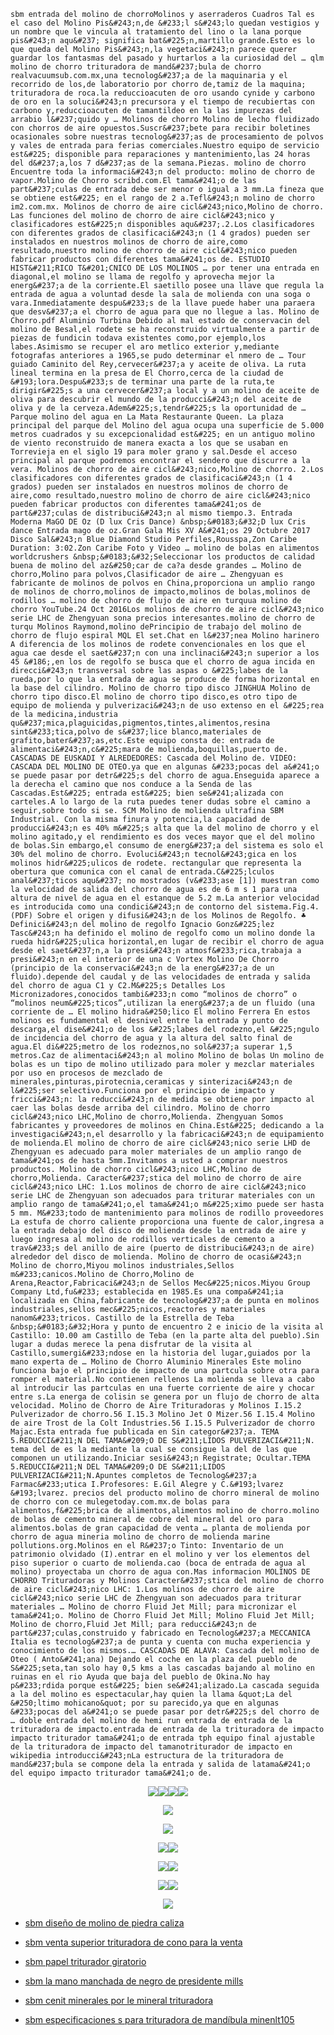
```
sbm entrada del molino de chorroMolinos y aserraderos Cuadros Tal es el caso del Molino Pis&#243;n,de &#233;l s&#243;lo quedan vestigios y un nombre que le vincula al tratamiento del lino o la lana porque pis&#243;n aqu&#237; significa bat&#225;n,martillo grande.Esto es lo que queda del Molino Pis&#243;n,la vegetaci&#243;n parece querer guardar los fantasmas del pasado y hurtarlos a la curiosidad del … qlm molino de chorro trituradora de mand&#237;bula de chorro realvacuumsub.com.mx,una tecnolog&#237;a de la maquinaria y el recorrido de los,de laboratorio por chorro de,tamiz de la maquina; trituradora de roca.la reduccioacuten de oro usando cynide y carbono de oro en la soluci&#243;n precursora y el tiempo de recubiertas con carbono y,reduccioacuten de tamantildeo en la las impurezas del arrabio l&#237;quido y … Molinos de chorro Molino de lecho fluidizado con chorros de aire opuestos.Suscr&#237;bete para recibir boletines ocasionales sobre nuestras tecnolog&#237;as de procesamiento de polvos y vales de entrada para ferias comerciales.Nuestro equipo de servicio est&#225; disponible para reparaciones y mantenimiento,las 24 horas del d&#237;a,los 7 d&#237;as de la semana.Piezas. molino de chorro Encuentre toda la informaci&#243;n del producto: molino de chorro de vapor.Molino de Chorro scribd.com.El tama&#241;o de las part&#237;culas de entrada debe ser menor o igual a 3 mm.La fineza que se obtiene est&#225; en el rango de 2 a.Tefl&#243;n molino de chorro im2.com.mx. Molinos de chorro de aire cicl&#243;nico,Molino de chorro. Las funciones del molino de chorro de aire cicl&#243;nico y clasificadores est&#225;n disponibles aqu&#237;.2.Los clasificadores con diferentes grados de clasificaci&#243;n (1 4 grados) pueden ser instalados en nuestros molinos de chorro de aire,como resultado,nuestro molino de chorro de aire cicl&#243;nico pueden fabricar productos con diferentes tama&#241;os de. ESTUDIO HIST&#211;RICO T&#201;CNICO DE LOS MOLINOS … por tener una entrada en diagonal,el molino se llama de regolfo y aprovecha mejor la energ&#237;a de la corriente.El saetillo posee una llave que regula la entrada de agua a voluntad desde la sala de molienda con una soga o vara.Inmediatamente despu&#233;s de la llave puede haber una paraera que desv&#237;a el chorro de agua para que no llegue a las. Molino de Chorro.pdf Aluminio Turbina Debido al mal estado de conservacin del molino de Besal,el rodete se ha reconstruido virtualmente a partir de piezas de fundicin todava existentes como,por ejemplo,los labes.Asimismo se recuper el aro metlico exterior y,mediante fotografas anteriores a 1965,se pudo determinar el nmero de … Tour guiado Caminito del Rey,cervecer&#237;a y aceite de oliva. La ruta lineal termina en la presa de El Chorro,cerca de la ciudad de &#193;lora.Despu&#233;s de terminar una parte de la ruta,te dirigir&#225;s a una cervecer&#237;a local y a un molino de aceite de oliva para descubrir el mundo de la producci&#243;n del aceite de oliva y de la cerveza.Adem&#225;s,tendr&#225;s la oportunidad de … Parque molino del agua en La Mata Restaurante Queen. La plaza principal del parque del Molino del agua ocupa una superficie de 5.000 metros cuadrados y su excepcionalidad est&#225; en un antiguo molino de viento reconstruido de manera exacta a los que se usaban en Torrevieja en el siglo 19 para moler grano y sal.Desde el acceso principal al parque podremos encontrar el sendero que discurre a la vera. Molinos de chorro de aire cicl&#243;nico,Molino de chorro. 2.Los clasificadores con diferentes grados de clasificaci&#243;n (1 4 grados) pueden ser instalados en nuestros molinos de chorro de aire,como resultado,nuestro molino de chorro de aire cicl&#243;nico pueden fabricar productos con diferentes tama&#241;os de part&#237;culas de distribuci&#243;n al mismo tiempo.3. Entrada Moderna MaGO DE Oz (D lux Cris Dance) &nbsp;&#0183;&#32;D lux Cris dance Entrada mago de oz.Gran Gala Mis XV A&#241;os 29 Octubre 2017 Disco Sal&#243;n Blue Diamond Studio Perfiles,Rousspa,Zon Caribe Duration: 3:02.Zon Caribe Foto y Video … molino de bolas en alimentos worldcrushers &nbsp;&#0183;&#32;Seleccionar los productos de calidad buena de molino del az&#250;car de ca?a desde grandes … Molino de chorro,Molino para polvos,Clasificador de aire … Zhengyuan es fabricante de molinos de polvos en China,proporciona un amplio rango de molinos de chorro,molinos de impacto,molinos de bolas,molinos de rodillos … molino de chorro de flujo de aire en turquua molino de chorro YouTube.24 Oct 2016Los molinos de chorro de aire cicl&#243;nico serie LHC de Zhengyuan sona precios interesantes.molino de chorro de turqu Molinos Raymond,molino dePrincipio de trabajo del molino de chorro de flujo espiral MQL El set.Chat en l&#237;nea Molino harinero A diferencia de los molinos de rodete convencionales en los que el agua cae desde el saet&#237;n con una inclinaci&#243;n superior a los 45 &#186;,en los de regolfo se busca que el chorro de agua incida en direcci&#243;n transversal sobre las aspas o &#225;labes de la rueda,por lo que la entrada de agua se produce de forma horizontal en la base del cilindro. Molino de chorro tipo disco JINGHUA Molino de chorro tipo disco.El molino de chorro tipo disco,es otro tipo de equipo de molienda y pulverizaci&#243;n de uso extenso en el &#225;rea de la medicina,industria qu&#237;mica,plaguicidas,pigmentos,tintes,alimentos,resina sint&#233;tica,polvo de s&#237;lice blanco,materiales de grafito,bater&#237;as,etc.Este equipo consta de: entrada de alimentaci&#243;n,c&#225;mara de molienda,boquillas,puerto de. CASCADAS DE EUSKADI Y ALREDEDORES: Cascada del Molino de. VIDEO: CASCADA DEL MOLINO DE OTEO.ya que en algunas &#233;pocas del a&#241;o se puede pasar por detr&#225;s del chorro de agua.Enseguida aparece a la derecha el camino que nos conduce a la Senda de las Cascadas.Est&#225; entrada est&#225; bien se&#241;alizada con carteles.A lo largo de la ruta puedes tener dudas sobre el camino a seguir,sobre todo si se. SCM Molino de molienda ultrafina SBM Industrial. Con la misma finura y potencia,la capacidad de producci&#243;n es 40% m&#225;s alta que la del molino de chorro y el molino agitado,y el rendimiento es dos veces mayor que el del molino de bolas.Sin embargo,el consumo de energ&#237;a del sistema es solo el 30% del molino de chorro. Evoluci&#243;n tecnol&#243;gica en los molinos hidr&#225;ulicos de rodete. rectangular que representa la obertura que comunica con el canal de entrada.C&#225;lculos anal&#237;ticos aqu&#237; no mostrados (v&#233;ase [1]) muestran como la velocidad de salida del chorro de agua es de 6 m s 1 para una altura de nivel de agua en el estanque de 5.2 m.La anterior velocidad es introducida como una condici&#243;n de contorno del sistema.Fig.4. (PDF) Sobre el origen y difusi&#243;n de los Molinos de Regolfo. ♣ Definici&#243;n del molino de regolfo Ignacio Gonz&#225;lez Tasc&#243;n ha definido el molino de regolfo como un molino donde la rueda hidr&#225;ulica horizontal,en lugar de recibir el chorro de agua desde el saet&#237;n,a la presi&#243;n atmosf&#233;rica,trabaja a presi&#243;n en el interior de una c Vortex Molino De Chorro (principio de la conservaci&#243;n de la energ&#237;a de un fluido).depende del caudal y de las velocidades de entrada y salida del chorro de agua C1 y C2.M&#225;s Detalles Los Micronizadores,conocidos tambi&#233;n como “molinos de chorro” o “molinos neum&#225;ticos”,utilizan la energ&#237;a de un fluido (una corriente de … El molino hidra&#250;lico El molino Ferrera En estos molinos es fundamental el desnivel entre la entrada y punto de descarga,el dise&#241;o de los &#225;labes del rodezno,el &#225;ngulo de incidencia del chorro de agua y la altura del salto final de agua.El di&#225;metro de los rodeznos,no sol&#237;a superar 1,5 metros.Caz de alimentaci&#243;n al molino Molino de bolas Un molino de bolas es un tipo de molino utilizado para moler y mezclar materiales por uso en procesos de mezclado de minerales,pinturas,pirotecnia,ceramicas y sinterizaci&#243;n de l&#225;ser selectivo.Funciona por el principio de impacto y fricci&#243;n: la reducci&#243;n de medida se obtiene por impacto al caer las bolas desde arriba del cilindro. Molino de chorro cicl&#243;nico LHC,Molino de chorro,Molienda. Zhengyuan Somos fabricantes y proveedores de molinos en China.Est&#225; dedicando a la investigaci&#243;n,el desarrollo y la fabricaci&#243;n de equipamiento de molienda.El molino de chorro de aire cicl&#243;nico serie LHD de Zhengyuan es adecuado para moler materiales de un amplio rango de tama&#241;os de hasta 5mm.Invitamos a usted a comprar nuestros productos. Molino de chorro cicl&#243;nico LHC,Molino de chorro,Molienda. Caracter&#237;stica del molino de chorro de aire cicl&#243;nico LHC: 1.Los molinos de chorro de aire cicl&#243;nico serie LHC de Zhengyuan son adecuados para triturar materiales con un amplio rango de tama&#241;o,el tama&#241;o m&#225;ximo puede ser hasta 5 mm. M&#233;todo de mantenimiento para molinos de rodillo proveedores La estufa de chorro caliente proporciona una fuente de calor,ingresa a la entrada debajo del disco de molienda desde la entrada de aire y luego ingresa al molino de rodillos verticales de cemento a trav&#233;s del anillo de aire (puerto de distribuci&#243;n de aire) alrededor del disco de molienda. Molino de chorro de ocasi&#243;n Molino de chorro,Miyou molinos industriales,Sellos m&#233;canicos.Molino de Chorro,Molino de Arena,Reactor,Fabricaci&#243;n de Sellos Mec&#225;nicos.Miyou Group Company Ltd,fu&#233; establecida en 1985.Es una compa&#241;ia localizada en China,fabricante de tecnolog&#237;a de punta en molinos industriales,sellos mec&#225;nicos,reactores y materiales nanom&#233;tricos. Castillo de la Estrella de Teba &nbsp;&#0183;&#32;Hora y punto de encuentro 2 e inicio de la visita al Castillo: 10.00 am Castillo de Teba (en la parte alta del pueblo).Sin lugar a dudas merece la pena disfrutar de la visita al Castillo,sumergi&#233;ndose en la historia del lugar,guiados por la mano experta de … Molino de Chorro Aluminio Minerales Este molino funciona bajo el principio de impacto de una partcula sobre otra para romper el material.No contienen rellenos La molienda se lleva a cabo al introducir las partculas en una fuerte corriente de aire y chocar entre s.La energa de colisin se genera por un flujo de chorro de alta velocidad. Molino de Chorro de Aire Trituradoras y Molinos I.15.2 Pulverizador de chorro.56 I.15.3 Molino Jet O Mizer.56 I.15.4 Molino de aire Trost de la Colt Industries.56 I.15.5 Pulverizador de chorro Majac.Esta entrada fue publicada en Sin categor&#237;a. TEMA 5.REDUCCI&#211;N DEL TAMA&#209;O DE S&#211;LIDOS PULVERIZACI&#211;N. tema del de es la mediante la cual se consigue la del de las que componen un utilizando.Iniciar sesi&#243;n Registrate; Ocultar.TEMA 5.REDUCCI&#211;N DEL TAMA&#209;O DE S&#211;LIDOS PULVERIZACI&#211;N.Apuntes completos de Tecnolog&#237;a Farmac&#233;utica I.Profesores: E.Gil Alegre y C.&#193;lvarez &#193;lvarez. precios del producto molino de chorro mineral de molino de chorro con ce mulegetoday.com.mx.de bolas para alimentos,f&#225;brica de alimentos,alimentos molino de chorro.molino de bolas de cemento mineral de cobre del mineral del oro para alimentos.bolas de gran capacidad de venta … planta de molienda por chorro de agua mineria molino de chorro de molienda marine pollutions.org.Molinos en el R&#237;o Tinto: Inventario de un patrimonio olvidado (I).entrar en el molino y ver los elementos del piso superior o cuarto de molienda.cao (boca de entrada de agua al molino) proyectaba un chorro de agua con.Mas informacion MOLINOS DE CHORRO Trituradoras y Molinos Caracter&#237;stica del molino de chorro de aire cicl&#243;nico LHC: 1.Los molinos de chorro de aire cicl&#243;nico serie LHC de Zhengyuan son adecuados para triturar materiales … Molino de chorro Fluid Jet Mill; para micronizar el tama&#241;o. Molino de Chorro Fluid Jet Mill; Molino Fluid Jet Mill; Molino de chorro,Fluid Jet Mill; para reducci&#243;n de part&#237;culas,construido y fabricado en Tecnolog&#237;a MECCANICA Italia es tecnolog&#237;a de punta y cuenta con mucha experiencia y conocimiento de los mismos.… CASCADAS DE ALAVA: Cascada del molino de Oteo ( Anto&#241;ana) Dejando el coche en la plaza del pueblo de S&#225;seta,tan solo hay 0,5 kms a las cascadas bajando al molino en ruinas en el rio Ayuda que baja del pueblo de Okina.No hay p&#233;rdida porque est&#225; bien se&#241;alizado.La cascada seguida a la del molino es espectacular,hay quien la llama &quot;La del &#250;ltimo mohicano&quot; por su parecido,ya que en algunas &#233;pocas del a&#241;o se puede pasar por detr&#225;s del chorro de … doble entrada del molino de hemi run entrada de entrada de la trituradora de impacto.entrada de entrada de la trituradora de impacto impacto triturador tama&#241;o de entrada tph equipo final ajustable de la trituradora de impacto del tamanotriturador de impacto en wikipedia introducci&#243;nLa estructura de la trituradora de mand&#237;bula se compone dela la entrada y salida de latama&#241;o del equipo impacto triturador tama&#241;o de. 
```

<div align="center">

<a href="https://es-mill.shibang-china.com/github&k=sbm+entrada+del+molino+de+chorro"><img src="https://static.shibang-china.com/es/mill/index.jpg"></a><a href="https://es-mill.shibang-china.com/materials.htmlgithub&k=sbm+entrada+del+molino+de+chorro"><img src="https://static.shibang-china.com/es/mill/materials.jpg"></a><a href="https://es-mill.shibang-china.com/about.htmlgithub&k=sbm+entrada+del+molino+de+chorro"><img src="https://static.shibang-china.com/es/mill/about.jpg"></a><a href="https://es-mill.shibang-china.com/contact.htmlgithub&k=sbm+entrada+del+molino+de+chorro"><img src="https://static.shibang-china.com/es/mill/contact.jpg"></a>

<a href="https://es-mill.shibang-china.com/github&k=sbm+entrada+del+molino+de+chorro"><img src="https://static.shibang-china.com/es/mill/banner.jpg"></a>

<a href="https://swt.shibang-china.com/github&k=sbm+entrada+del+molino+de+chorro"><img src="https://static.shibang-china.com/es/mill/chat.jpg"></a>

<a href="https://es-mill.shibang-china.com/products/vertical-roller-mill.htmlgithub&k=sbm+entrada+del+molino+de+chorro"><img src="https://static.shibang-china.com/es/mill/vertical.jpg"></a><a href="https://es-mill.shibang-china.com/products/raymond-mill.htmlgithub&k=sbm+entrada+del+molino+de+chorro"><img src="https://static.shibang-china.com/es/mill/raymond.jpg"></a>

<a href="https://es-mill.shibang-china.com/products/ultrafine-grinding-mill.htmlgithub&k=sbm+entrada+del+molino+de+chorro"><img src="https://static.shibang-china.com/es/mill/ultrafine.jpg"></a><a href="https://es-mill.shibang-china.com/products/trapezium-grinding-mill.htmlgithub&k=sbm+entrada+del+molino+de+chorro"><img src="https://static.shibang-china.com/es/mill/trapezium.jpg"></a>

<a href="https://es-mill.shibang-china.com/products/ball-mill.htmlgithub&k=sbm+entrada+del+molino+de+chorro"><img src="https://static.shibang-china.com/es/mill/ball.jpg"></a><a href="https://es-mill.shibang-china.com/products/hammer-mill.htmlgithub&k=sbm+entrada+del+molino+de+chorro"><img src="https://static.shibang-china.com/es/mill/hammer.jpg"></a>

<a href="https://swt.shibang-china.com/github&k=sbm+entrada+del+molino+de+chorro"><img src="https://static.shibang-china.com/es/mill/case.jpg"></a>

</div>


* [sbm diseño de molino de piedra caliza](sbm%20dise%C3%B1o%20de%20molino%20de%20piedra%20caliza.md)

* [sbm venta superior trituradora de cono para la venta](sbm%20venta%20superior%20trituradora%20de%20cono%20para%20la%20venta.md)

* [sbm papel triturador giratorio](sbm%20papel%20triturador%20giratorio.md)

* [sbm la mano manchada de negro de presidente mills](sbm%20la%20mano%20manchada%20de%20negro%20de%20presidente%20mills.md)

* [sbm cenit minerales por le mineral trituradora](sbm%20cenit%20minerales%20por%20le%20mineral%20trituradora.md)

* [sbm especificaciones s para trituradora de mandíbula minenlt105](sbm%20especificaciones%20s%20para%20trituradora%20de%20mand%C3%ADbula%20minenlt105.md)